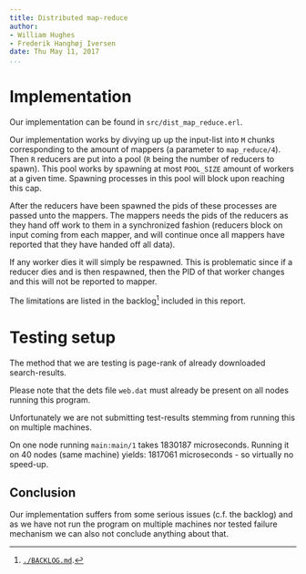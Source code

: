 ```yaml
---
title: Distributed map-reduce
author:
- William Hughes
- Frederik Hanghøj Iversen
date: Thu May 11, 2017
...
```


Implementation
==============

Our implementation can be found in `src/dist_map_reduce.erl`.

Our implementation works by divying up up the input-list into `M` chunks
corresponding to the amount of mappers (a parameter to `map_reduce/4`). Then `R`
reducers are put into a pool (`R` being the number of reducers to spawn). This
pool works by spawning at most `POOL_SIZE` amount of workers at a given time.
Spawning processes in this pool will block upon reaching this cap.

After the reducers have been spawned the pids of these processes are passed unto
the mappers. The mappers needs the pids of the reducers as they hand off work to
them in a synchronized fashion (reducers block on input coming from each mapper,
and will continue once all mappers have reported that they have handed off all
data).

If any worker dies it will simply be respawned. This is problematic since if a
reducer dies and is then respawned, then the PID of that worker changes and this
will not be reported to mapper.

The limitations are listed in the backlog[^1] included in this report.

Testing setup
=============

The method that we are testing is page-rank of already downloaded
search-results.

Please note that the dets file `web.dat` must already be present on all nodes
running this program.

Unfortunately we are not submitting test-results stemming from running this on
multiple machines.

On one node running `main:main/1` takes 1830187 microseconds. Running it on 40
nodes (same machine) yields: 1817061 microseconds - so virtually no speed-up.

Conclusion
----------

Our implementation suffers from some serious issues (c.f. the backlog) and as we
have not run the program on multiple machines nor tested failure mechanism we
can also not conclude anything about that.

[^1]: [`./BACKLOG.md`](./BACKLOG.md).
